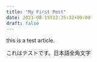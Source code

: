 ```yaml
---
title: "My First Post"
date: 2021-08-15T22:35:32+09:00
draft: false
---
```



this is a test article.


これはテストです。日本語全角文字

